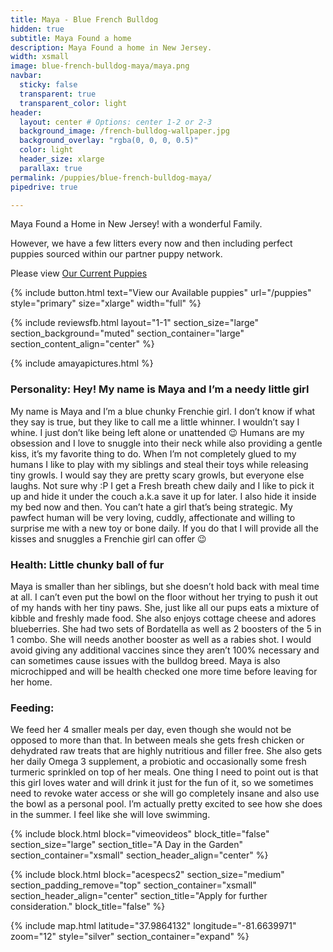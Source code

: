 ```yaml
---
title: Maya - Blue French Bulldog
hidden: true
subtitle: Maya Found a home
description: Maya Found a home in New Jersey.
width: xsmall
image: blue-french-bulldog-maya/maya.png
navbar:
  sticky: false
  transparent: true
  transparent_color: light
header:
  layout: center # Options: center 1-2 or 2-3
  background_image: /french-bulldog-wallpaper.jpg
  background_overlay: "rgba(0, 0, 0, 0.5)"
  color: light
  header_size: xlarge
  parallax: true
permalink: /puppies/blue-french-bulldog-maya/
pipedrive: true

---
```


Maya Found a Home in New Jersey! with a wonderful Family.

However, we have a few litters every now and then including perfect puppies sourced within our partner puppy network.

Please view [Our Current Puppies](/puppies)

{% include button.html text="View our Available puppies" url="/puppies" style="primary" size="xlarge" width="full" %}

{% include reviewsfb.html 
   layout="1-1"
  section_size="large"
  section_background="muted"
  section_container="large"
  section_content_align="center"
%}

{% include amayapictures.html %}
### Personality: Hey! My name is Maya and I’m a needy little girl
My name is Maya and I’m a blue chunky Frenchie girl. I don’t know if what they say is true, but they like to call me a little whinner. I wouldn’t say I whine. I just don’t like being left alone or unattended 😉 Humans are my obsession and I love to snuggle into their neck while also providing a gentle kiss, it’s my favorite thing to do. 
When I’m not completely glued to my humans I like to play with my siblings and steal their toys while releasing tiny growls. I would say they are pretty scary growls, but everyone else laughs. Not sure why :P 
I get a Fresh breath chew daily and I like to pick it up and hide it under the couch a.k.a save it up for later. I also hide it inside my bed now and then. You can’t hate a girl that’s being strategic. 
My pawfect human will be very loving, cuddly, affectionate and willing to surprise me with a new toy or bone daily. If you do that I will provide all the kisses and snuggles a Frenchie girl can offer 😉
 

### Health: Little chunky ball of fur 
Maya is smaller than her siblings, but she doesn’t hold back with meal time at all. I can’t even put the bowl on the floor without her trying to push it out of my hands with her tiny paws. She, just like all our pups eats a mixture of kibble and freshly made food. She also enjoys cottage cheese and adores blueberries.
She had two sets of Bordatella as well as 2 boosters of the 5 in 1 combo. She will needs another booster as well as a rabies shot. I would avoid giving any additional vaccines since they aren’t 100% necessary and can sometimes cause issues with the bulldog breed. 
Maya is also microchipped and will be health checked one more time before leaving for her home. 

### Feeding:
We feed her 4 smaller meals per day, even though she would not be opposed to more than that. In between meals she gets fresh chicken or dehydrated raw treats that are highly nutritious and filler free. She also gets her daily Omega 3 supplement, a probiotic and occasionally some fresh turmeric sprinkled on top of her meals. 
One thing I need to point out is that this girl loves water and will drink it just for the fun of it, so we sometimes need to revoke water access or she will go completely insane and also use the bowl as a personal pool. I’m actually pretty excited to see how she does in the summer. I feel like she will love swimming. 

{% include block.html 
  block="vimeovideos"
  block_title="false"
  section_size="large"
  section_title="A Day in the Garden" 
  section_container="xsmall"
  section_header_align="center"
%}

{% include block.html 
  block="acespecs2"
  section_size="medium"
  section_padding_remove="top"
  section_container="xsmall"
  section_header_align="center"
  section_title="Apply for further consideration."
  block_title="false"
%}

{% include map.html 
  latitude="37.9864132" 
  longitude="-81.6639971" 
  zoom="12" 
  style="silver" 
  section_container="expand"
  %}